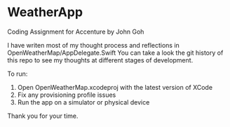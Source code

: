 # WeatherApp
Coding Assignment for Accenture by John Goh

I have writen most of my thought process and reflections in OpenWeatherMap/AppDelegate.Swift
You can take a look the git history of this repo to see my thoughts at different stages of development.

To run:
1) Open OpenWeatherMap.xcodeproj with the latest version of XCode
2) Fix any provisioning profile issues
3) Run the app on a simulator or physical device


Thank you for your time.
